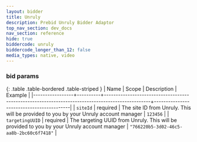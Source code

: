 ```yaml
---
layout: bidder
title: Unruly
description: Prebid Unruly Bidder Adaptor
top_nav_section: dev_docs
nav_section: reference
hide: true
biddercode: unruly
biddercode_longer_than_12: false
media_types: native, video
---
```


### bid params

{: .table .table-bordered .table-striped }
| Name            | Scope    | Description                                                                                     | Example                                  |
|-----------------+----------+-------------------------------------------------------------------------------------------------+------------------------------------------|
| `siteId`        | required | The site ID from Unruly. This will be provided to you by your Unruly account manager            | `123456`                                 |
| `targetingUUID` | required | The targeting UUID from Unruly. This will be provided to you by your Unruly account manager     | `"766220b5-3d02-46c5-aa8b-2bc60c6f7418"` |
